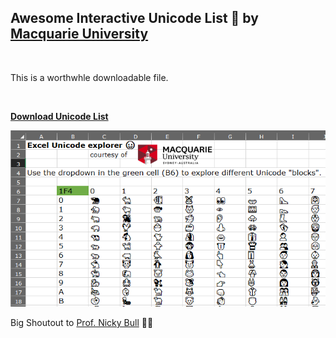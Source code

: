 ## Awesome Interactive Unicode List 📜 by [Macquarie University](https://www.mq.edu.au/macquarie-business-school) 

<br>

This is a worthwhle downloadable file. 

<br>

[**Download Unicode List**](files/unicode_list.xlsx)


[![](/files/Unicode.png)](https://github.com/ShokoLocoMocco/tech-notes/raw/gh-pages/files/unicode_list.xlsx)

Big Shoutout to [Prof. Nicky Bull](https://www.coursera.org/instructor/nicky-bull) 🙏🙏
